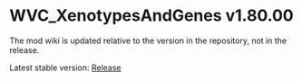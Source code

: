 # WVC_XenotypesAndGenes v1.80.00

The mod wiki is updated relative to the version in the repository, not in the release.

Latest stable version: [Release](https://github.com/WVCSergkart/WVC_RacesBiotech/releases)
